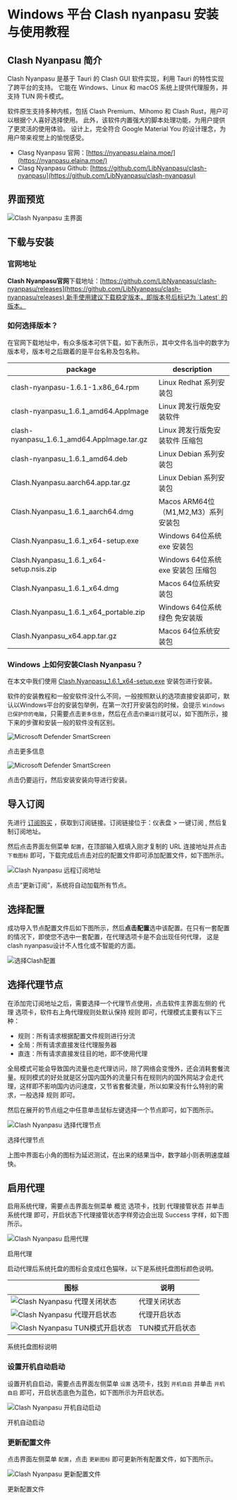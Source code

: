 # Windows 平台 Clash nyanpasu 安装与使用教程

## Clash Nyanpasu 简介

Clash Nyanpasu 是基于 Tauri 的 Clash GUI 软件实现，利用 Tauri 的特性实现了跨平台的支持。 它能在 Windows、Linux 和 macOS 系统上提供代理服务，并支持 TUN 网卡模式。

软件原生支持多种内核，包括 Clash Premium、Mihomo 和 Clash Rust，用户可以根据个人喜好选择使用。 此外，该软件内置强大的脚本处理功能，为用户提供了更灵活的使用体验。 设计上，完全符合 Google Material You 的设计理念，为用户带来视觉上的愉悦感受。

*   Clasg Nyanpasu 官网：[https://nyanpasu.elaina.moe/](https://nyanpasu.elaina.moe/)
*   Clasg Nyanpasu Github: [https://github.com/LibNyanpasu/clash-nyanpasu](https://github.com/LibNyanpasu/clash-nyanpasu)

## **界面预览**

![Clash Nyanpasu 主界面](https://clashnyanpasu.org/wp-content/uploads/2024/10/1730106861-Clash-Nyanpasu-interface-cn.jpg)

## **下载与安装**

### 官网地址

**Clash Nyanpasu官网**下载地址：[https://github.com/LibNyanpasu/clash-nyanpasu/releases](https://github.com/LibNyanpasu/clash-nyanpasu/releases) 新手使用建议下载稳定版本，即版本号后标记为 `Latest` 的版本。

### 如何选择版本？

在官网下载地址中，有众多版本可供下载，如下表所示，其中文件名当中的数字为版本号，版本号之后跟着的是平台名称及包名称。

| package | description |
| --- | --- |
| clash-nyanpasu-1.6.1-1.x86\_64.rpm | Linux Redhat 系列安装包 |
| clash-nyanpasu\_1.6.1\_amd64.AppImage | Linux 跨发行版免安装软件 |
| clash-nyanpasu\_1.6.1\_amd64.AppImage.tar.gz | Linux 跨发行版免安装软件 压缩包 |
| clash-nyanpasu\_1.6.1\_amd64.deb | Linux Debian 系列安装包 |
| Clash.Nyanpasu.aarch64.app.tar.gz | Linux Debian 系列安装包 |
| Clash.Nyanpasu\_1.6.1\_aarch64.dmg | Macos ARM64位（M1,M2,M3）系列安装包 |
| Clash.Nyanpasu\_1.6.1\_x64-setup.exe | Windows 64位系统 exe 安装包 |
| Clash.Nyanpasu\_1.6.1\_x64-setup.nsis.zip | Windows 64位系统 exe 安装包 压缩包 |
| Clash.Nyanpasu\_1.6.1\_x64.dmg | Macos 64位系统安装包 |
| Clash.Nyanpasu\_1.6.1\_x64\_portable.zip | Windows 64位系统 绿色 免安装版 |
| Clash.Nyanpasu\_x64.app.tar.gz | Macos 64位系统安装包 |

### Windows 上如何安装Clash Nyanpasu？

在本文中我们使用 [Clash.Nyanpasu\_1.6.1\_x64-setup.exe](https://ghfast.top/https://github.com/libnyanpasu/clash-nyanpasu/releases/download/v1.6.1/Clash.Nyanpasu_1.6.1_x64-setup.exe) 安装包进行安装。

软件的安装教程和一般安软件没什么不同，一般按照默认的选项直接安装即可，默认以Windows平台的安装包举例，在第一次打开安装包的时候，会提示 `Windows 已保护你的电脑`，只需要点击`更多信息`，然后在点击`仍要运行`就可以，如下图所示，接下来的步骤和安装一般的软件没有区别。

![Microsoft Defender SmartScreen](https://clashnyanpasu.org/wp-content/uploads/2024/11/1730617327-Microsoft-Defender-SmartScreen-01.jpg)

点击更多信息

![Microsoft Defender SmartScreen](https://clashnyanpasu.org/wp-content/uploads/2024/11/1730617372-Microsoft-Defender-SmartScreen-02.jpg)

点击仍要运行，然后安装安装向导进行安装。

## 导入订阅

先进行 [订阅购买](https://github.com/proxyguide/jichang-recommend) ，获取到订阅链接。订阅链接位于：仪表盘 > 一键订阅 , 然后复制订阅地址。

然后点击界面左侧菜单 `配置`，在顶部输入框填入刚才复制的 URL 连接地址并点击 `下载图标` 即可，下载完成后点击对应的配置文件即可添加配置文件，如下图所示。

![Clash Nyanpasu 远程订阅地址](https://clashnyanpasu.org/wp-content/uploads/2024/11/1731224657-ClashNyanpasu-Profiles-Download.jpg)

点击“更新订阅”，系统将自动加载所有节点。

## 选择配置

成功导入节点配置文件后如下图所示，然后**点击配置**选中该配置。在只有一套配置的情况下，即使您不选中一套配置，在代理选项卡是不会出现任何代理， 这是clash nyanpasu设计不人性化或不智能的方面。

![选择Clash配置](https://hysteria350.github.io/images/clash-nyanpasu/clash_nyanpasu_select_config.png)

## 选择代理节点

在添加完订阅地址之后，需要选择一个代理节点使用，点击软件主界面左侧的 代理 选项卡，软件右上角代理规则处默认保持 规则 即可，代理模式主要有以下三种：

* 规则：所有请求根据配置文件规则进行分流
* 全局：所有请求直接发往代理服务器
* 直连：所有请求直接发往目的地，即不使用代理

全局模式可能会导致国内流量也走代理访问，除了网络会变慢外，还会消耗套餐流量。规则模式的好处就是区分国内国外的流量只有在规则内的国外网站才会走代理，这样即不影响国内访问速度，又节省套餐流量，所以如果没有什么特别的需求，一般选择 规则 即可。

然后在展开的节点组之中任意单击鼠标左键选择一个节点即可，如下图所示。

![Clash Nyanpasu 选择代理节点](https://hysteria350.github.io/images/clash-nyanpasu/select-proxy.png)

选择代理节点

上图中界面右小角的图标为延迟测试，在出来的结果当中，数字越小则表明速度越快。

## 启用代理

启用系统代理，需要点击界面左侧菜单 概览 选项卡，找到 代理接管状态 并单击 系统代理 即可，开启状态下代理接管状态字样旁边会出现 Success 字样，如下图所示。

![Clash Nyanpasu 启用代理](https://clashnyanpasu.org/wp-content/uploads/2024/11/1731230431-ClashNyanpasu-Dashboard-System-Proxy.jpg)

启用代理

启动代理后系统托盘的图标会变成红色猫咪，以下是系统托盘图标颜色说明。

| **图标** | **说明** |
| --- | --- |
| ![Clash Nyanpasu 代理关闭状态](https://clashnyanpasu.org/wp-content/uploads/2024/11/1731231202-clashnyanpasu-icon-white.png) | 代理关闭状态 |
| ![Clash Nyanpasu 代理开启状态](https://clashnyanpasu.org/wp-content/uploads/2024/11/1731231194-clashnyanpasu-icon-pink.png) | 代理开启状态 |
| ![Clash Nyanpasu TUN模式开启状态](https://clashnyanpasu.org/wp-content/uploads/2024/11/1731231210-clashnyanpasu-icon-blue.png) | TUN模式开启状态 |

系统托盘图标说明

### 设置开机自动启动

设置开机自启动，需要点击界面左侧菜单 `设置` 选项卡，找到 `开机自启` 并单击 `开机自启` 即可，开启状态底色为蓝色，如下图所示为开启状态。

![Clash Nyanpasu 开机自动启动](https://clashnyanpasu.org/wp-content/uploads/2024/11/1731231810-ClashNyanpasu-Settings-Start-with-Windows.jpg)

开机自动启动

### 更新配置文件

点击界面左侧菜单 `配置`，点击 `更新图标` 即可更新所有配置文件，如下图所示。

![Clash Nyanpasu 更新配置文件](https://clashnyanpasu.org/wp-content/uploads/2024/11/1731232089-ClashNyanpasu-Profiles-Update.jpg)

更新配置文件
